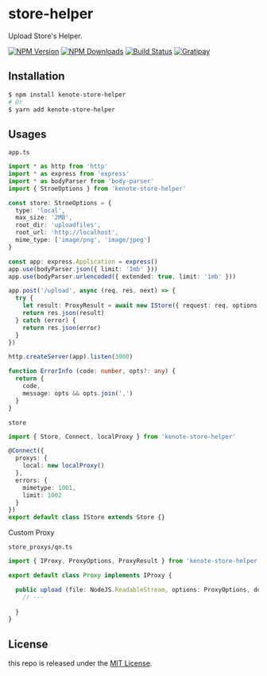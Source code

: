 # store-helper

Upload Store's Helper.

[![NPM Version][npm-image]][npm-url]
[![NPM Downloads][downloads-image]][downloads-url]
[![Build Status][travis-image]][travis-url]
[![Gratipay][licensed-image]][licensed-url]

## Installation

```bash
$ npm install kenote-store-helper
# Or
$ yarn add kenote-store-helper
```

## Usages

`app.ts`

```ts
import * as http from 'http'
import * as express from 'express'
import * as bodyParser from 'body-parser'
import { StroeOptions } from 'kenote-store-helper'

const store: StroeOptions = {
  type: 'local',
  max_size: '2MB',
  root_dir: 'uploadfiles',
  root_url: 'http://localhost',
  mime_type: ['image/png', 'image/jpeg']
}

const app: express.Application = express()
app.use(bodyParser.json({ limit: '1mb' }))
app.use(bodyParser.urlencoded({ extended: true, limit: '1mb' }))

app.post('/upload', async (req, res, next) => {
  try {
    let result: ProxyResult = await new IStore({ request: req, options: store }).asyncSave(ErrorInfo)
    return res.json(result)
  } catch (error) {
    return res.json(error)
  }
})

http.createServer(app).listen(3000)

function ErrorInfo (code: number, opts?: any) {
  return {
    code,
    message: opts && opts.join(',')
  }
}
```

`store`

```ts
import { Store, Connect, localProxy } from 'kenote-store-helper'

@Connect({
  proxys: {
    local: new localProxy()
  },
  errors: {
    mimetype: 1001,
    limit: 1002
  }
})
export default class IStore extends Store {}
```

Custom Proxy

`store_proxys/qn.ts`

```ts
import { IProxy, ProxyOptions, ProxyResult } from 'kenote-store-helper'

export default class Proxy implements IProxy {

  public upload (file: NodeJS.ReadableStream, options: ProxyOptions, done: (err: any, doc: ProxyResult) => void): void {
    // ---
    
  }
}
```

## License

this repo is released under the [MIT License](https://github.com/kenote/store-helper/blob/master/LICENSE).

[npm-image]: https://img.shields.io/npm/v/kenote-store-helper.svg
[npm-url]: https://www.npmjs.com/package/kenote-store-helper
[downloads-image]: https://img.shields.io/npm/dm/kenote-store-helper.svg
[downloads-url]: https://www.npmjs.com/package/kenote-store-helper
[travis-image]: https://travis-ci.com/kenote/store-helper.svg?branch=master
[travis-url]: https://travis-ci.com/kenote/store-helper
[licensed-image]: https://img.shields.io/badge/license-MIT-blue.svg
[licensed-url]: https://github.com/kenote/store-helper/blob/master/LICENSE